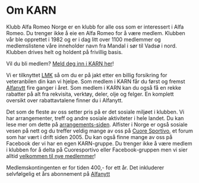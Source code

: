 # Om KARN
Klubb Alfa Romeo Norge er en klubb for alle oss som er interessert i Alfa Romeo. Du trenger ikke å eie en Alfa Romeo for å være medlem. Klubben vår ble opprettet i 1982 og er i dag litt over 1100 medlemmer og medlemslistene våre inneholder navn fra Mandal i sør til Vadsø i nord. Klubben drives helt og holdent på frivillig basis.

Vil du bli medlem? [Meld deg inn i KARN her](https://klubbalfaromeonorge.appspot.com/TODO)!

Vi er tilknyttet [LMK](http://www.lmk.no/) så om du er på jakt etter en billig forsikring for veteranbilen din kan vi hjelpe. Som medlem i KARN får du først og fremst [Alfanytt](alfanytt.html) fire ganger i året. Som medlem i KARN kan du også få en rekke rabatter på alt fra rekvisita, verktøy, deler, olje og felger. En komplett oversikt over rabattavtalene finner du i Alfanytt.

Det som de fleste av oss setter pris på er det sosiale miljøet i klubben. Vi har arrangementer, treff og andre sosiale aktiviteter i hele landet. Du kan lese mer om dette på [arrangements-siden](arrangementer.html). Alfister i Norge er også sosiale vesen på nett og du treffer veldig mange av oss på [Cuore Sportivo](http://cuoresportivo.no), et forum som har vært i drift siden 2005. Du kan også finne mange av oss på Facebook der vi har en egen KARN-gruppe. Du trenger ikke å være medlem i klubben for å delta på Cuoresportivo eller Facebook-gruppen men vi sier alltid [velkommen til nye medlemmer](https://klubbalfaromeonorge.appspot.com/TODO)! 

Medlemskontingenten er for tiden 400,- for ett år. Det inkluderer selvfølgelig et års abonnement på [Alfanytt](alfanytt.html)

